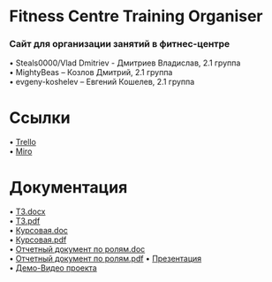 # Fitness Centre Training Organiser
### Сайт для организации занятий в фитнес-центре
•	Steals0000/Vlad Dmitriev - Дмитриев Владислав, 2.1 группа <br>
• MightyBeas – Козлов Дмитрий, 2.1 группа <br>
• evgeny-koshelev – Евгений Кошелев, 2.1 группа <br>
# Ссылки
•	[Trello](https://trello.com/b/FvBS5sKk/тп-проект) <br>
•	[Miro](https://miro.com/app/board/o9J_kukfJjA=/)
# Документация
•	[ТЗ.docx](https://github.com/Steals0000/FitnessCentreTrainingOrganiser/blob/master/documents/TZ.docx) <br>
•	[ТЗ.pdf](https://github.com/Steals0000/FitnessCentreTrainingOrganiser/blob/master/documents/TZ.pdf) <br>
•	[Курсовая.doc](https://github.com/Steals0000/FitnessCentreTrainingOrganiser/blob/master/documents/Kursovaya_rabota.docx) <br>
•	[Курсовая.pdf](https://github.com/Steals0000/FitnessCentreTrainingOrganiser/blob/master/documents/Kursovaya_rabota.pdf) <br>
•	[Отчетный документ по ролям.doc](https://github.com/Steals0000/FitnessCentreTrainingOrganiser/blob/master/documents/Otchetniy%20dokument%20po%20rolyam.docx) <br>
•	[Отчетный документ по ролям.pdf](https://github.com/Steals0000/FitnessCentreTrainingOrganiser/blob/master/documents/Otchetniy%20dokument%20po%20rolyam.pdf)
•	[Презентация](https://github.com/Steals0000/FitnessCentreTrainingOrganiser/blob/master/documents/Presentaciya.pptx) <br>
•	[Демо-Видео проекта](https://yadi.sk/i/nRD5MHBCWax7sg) <br>